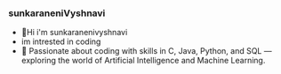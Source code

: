 ### sunkaraneniVyshnavi
* 👋Hi i'm sunkaranenivyshnavi
* im intrested in coding
* 🤖 Passionate about coding with skills in C, Java, Python, and SQL — exploring the world of Artificial Intelligence and Machine Learning.
